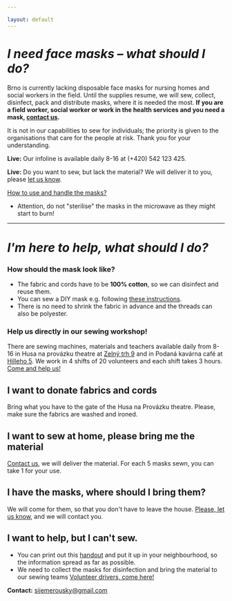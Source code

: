 ```yaml
---

layout: default
---
```



	



# *I need face masks – what should I do?*
Brno is currently lacking disposable face masks for nursing homes and social workers in the field. Until the supplies resume, we will sew, collect, disinfect, pack and distribute masks, where it is needed the most. **If you are a field worker, social worker or work in the health services and you need a mask, [contact us](https://docs.google.com/forms/d/e/1FAIpQLScT2zbyMPZp4LBdd6X_dBT3eAm15iF6gO4dS5KwYaPchdvWbA/viewform?usp=sf_link).**

It is not in our capabilities to sew for individuals; the priority is given to the organisations that care for the people at risk. Thank you for your understanding.

**Live:** Our infoline is available daily 8-16 at (+420) 542 123 425.

**Live:** Do you want to sew, but lack the material? We will deliver it to you, please [let us know](https://docs.google.com/forms/d/e/1FAIpQLSdjZqHkglV2Gdva7ELOEVB6H6uPRfy8BAUKaHk2O_XiOAZpKw/viewform?usp=sf_link).

[How to use and handle the masks?](https://scontent-prg1-1.xx.fbcdn.net/v/t1.15752-9/89870226_237727443933011_1964651537363894272_n.jpg?_nc_cat=105&_nc_sid=b96e70&_nc_ohc=dVfo8V14Zp4AX8Dj61Y&_nc_ht=scontent-prg1-1.xx&oh=dbc6920533f1e772bf43a4f1ca86ea3f&oe=5E93B966)
- Attention, do not "sterilise" the masks in the microwave as they might start to burn!

___

# *I'm here to help, what should I do?*
### How should the mask look like?
- The fabric and cords have to be **100% cotton**, so we can disinfect and reuse them.
- You can sew a DIY mask e.g. following [these instructions](https://scontent-prg1-1.xx.fbcdn.net/v/t1.0-9/89338814_217960132915445_6483116063725715456_n.jpg?_nc_cat=100&_nc_sid=2d5d41&_nc_ohc=vf-v5EtQTz4AX_k4fP8&_nc_ht=scontent-prg1-1.xx&oh=cfcd929189382f2a1b607b106683d07d&oe=5E95E462).
- There is no need to shrink the fabric in advance and the threads can also be polyester.

### Help us directly in our sewing workshop!
There are sewing machines, materials and teachers available daily from 8-16 in Husa na provázku theatre at [Zelný trh 9](https://www.google.com/maps/place/Zeln%C3%BD+trh+294%2F9,+602+00+Brno-st%C5%99ed-Brno-m%C4%9Bsto/@49.1919742,16.6057153,17z/data=!3m1!4b1!4m5!3m4!1s0x47129456b139acb9:0x141c0179007c8f40!8m2!3d49.1919707!4d16.6079093) and in Podaná kavárna café at [Hilleho 5](https://www.google.com/maps/place/Hilleho+5,+602+00+Brno-st%C5%99ed/@49.2032489,16.6095545,17z/data=!3m1!4b1!4m5!3m4!1s0x4712945c4c731865:0x6b5a6fd350d1026f!8m2!3d49.2032454!4d16.6117486). We work in 4 shifts of 20 volunteers and each shift takes 3 hours. [Come and help us!](https://www.ced-brno.cz/rousky) 

## I want to donate fabrics and cords
Bring what you have to the gate of the Husa na Provázku theatre. Please, make sure the fabrics are washed and ironed.

## I want to sew at home, please bring me the material 
[Contact us](https://docs.google.com/forms/d/e/1FAIpQLSdjZqHkglV2Gdva7ELOEVB6H6uPRfy8BAUKaHk2O_XiOAZpKw/viewform?usp=sf_link), we will deliver the material. For each 5 masks sewn, you can take 1 for your use.

## I have the masks, where should I bring them?
We will come for them, so that you don't have to leave the house. [Please, let us know](https://docs.google.com/forms/d/e/1FAIpQLSdjZqHkglV2Gdva7ELOEVB6H6uPRfy8BAUKaHk2O_XiOAZpKw/viewform?usp=sf_link), and we will contact you.

## I want to help, but I can't sew.
- You can print out this [handout](https://scontent-prg1-1.xx.fbcdn.net/v/t1.15752-9/90369550_209835203419075_7368684134853509120_n.jpg?_nc_cat=100&_nc_sid=b96e70&_nc_ohc=1E1UI7kKN1wAX8WkdLc&_nc_ht=scontent-prg1-1.xx&oh=95fcaad9d5fd92fe20be5cf0a80b7b67&oe=5E93241D) and put it up in your neighbourhood, so the information spread as far as possible.
- We need to collect the masks for disinfection and bring the material to our sewing teams [Volunteer drivers, come here!](https://forms.gle/gsR5SUx9Ep1wG3bt7)

**Contact:** [sijemerousky@gmail.com](mailto:sijemerousky@gmail.com)

